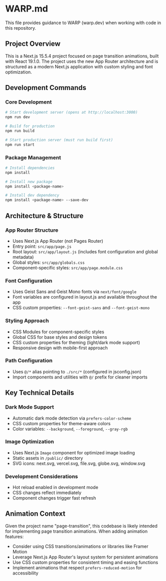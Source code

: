 # WARP.md

This file provides guidance to WARP (warp.dev) when working with code in this repository.

## Project Overview

This is a Next.js 15.5.4 project focused on page transition animations, built with React 19.1.0. The project uses the new App Router architecture and is structured as a modern Next.js application with custom styling and font optimization.

## Development Commands

### Core Development
```bash
# Start development server (opens at http://localhost:3000)
npm run dev

# Build for production
npm run build

# Start production server (must run build first)
npm run start
```

### Package Management
```bash
# Install dependencies
npm install

# Install new package
npm install <package-name>

# Install dev dependency
npm install <package-name> --save-dev
```

## Architecture & Structure

### App Router Structure
- Uses Next.js App Router (not Pages Router)
- Entry point: `src/app/page.js`
- Root layout: `src/app/layout.js` (includes font configuration and global metadata)
- Global styles: `src/app/globals.css`
- Component-specific styles: `src/app/page.module.css`

### Font Configuration
- Uses Geist Sans and Geist Mono fonts via `next/font/google`
- Font variables are configured in layout.js and available throughout the app
- CSS custom properties: `--font-geist-sans` and `--font-geist-mono`

### Styling Approach
- CSS Modules for component-specific styles
- Global CSS for base styles and design tokens
- CSS custom properties for theming (light/dark mode support)
- Responsive design with mobile-first approach

### Path Configuration
- Uses `@/*` alias pointing to `./src/*` (configured in jsconfig.json)
- Import components and utilities with `@/` prefix for cleaner imports

## Key Technical Details

### Dark Mode Support
- Automatic dark mode detection via `prefers-color-scheme`
- CSS custom properties for theme-aware colors
- Color variables: `--background`, `--foreground`, `--gray-rgb`

### Image Optimization
- Uses Next.js `Image` component for optimized image loading
- Static assets in `/public/` directory
- SVG icons: next.svg, vercel.svg, file.svg, globe.svg, window.svg

### Development Considerations
- Hot reload enabled in development mode
- CSS changes reflect immediately
- Component changes trigger fast refresh

## Animation Context
Given the project name "page-transition", this codebase is likely intended for implementing page transition animations. When adding animation features:

- Consider using CSS transitions/animations or libraries like Framer Motion
- Leverage Next.js App Router's layout system for persistent animations
- Use CSS custom properties for consistent timing and easing functions
- Implement animations that respect `prefers-reduced-motion` for accessibility